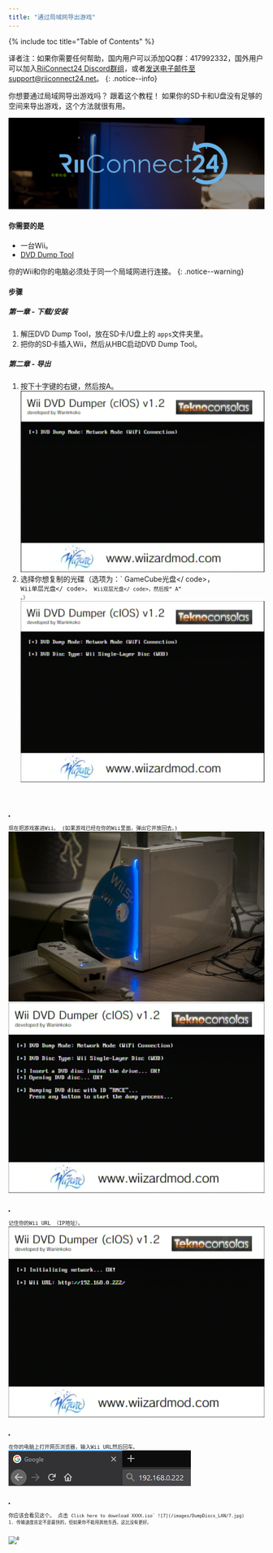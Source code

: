 ```yaml
---
title: "通过局域网导出游戏"
---
```


{% include toc title="Table of Contents" %}

译者注：如果你需要任何帮助，国内用户可以添加QQ群：417992332，国外用户可以加入[RiiConnect24 Discord群组](https://discord.gg/b4Y7jfD)，或者[发送电子邮件至support@riiconnect24.net](mailto:support@riiconnect24.net)。
{: .notice--info}

你想要通过局域网导出游戏吗？ 跟着这个教程！ 如果你的SD卡和U盘没有足够的空间来导出游戏，这个方法就很有用。

![RiiConnect24 Logo](/images/WiiRC24Logo.jpg)

#### 你需要的是

* 一台Wii。
* [DVD Dump Tool](/assets/files/DVDDumpTool.zip)

你的Wii和你的电脑必须处于同一个局域网进行连接。
{: .notice--warning}

#### 步骤

##### 第一章 - 下载/安装

1. 解压DVD Dump Tool，放在SD卡/U盘上的 `apps`文件夹里。
1. 把你的SD卡插入Wii，然后从HBC启动DVD Dump Tool。

##### 第二章 - 导出

1. 按下十字键的右键，然后按A。![2](/images/DumpDiscs_LAN/2.png)
1. 选择你想复制的光碟（选项为：` GameCube光盘</ code>，<code> Wii单层光盘</ code>，<code> Wii双层光盘</ code>，然后按“ A” 。）
<img src="/images/DumpDiscs_LAN/3.png" alt="3" /></p></li>
<li><p spaces-before="0">现在把游戏塞进Wii。 (如果游戏已经在你的Wii里面，弹出它并放回去。)
<img src="/images/DumpDiscs_LAN/insertthedisc.jpg" alt="插入光碟" />
<img src="/images/DumpDiscs_LAN/4.png" alt="4" /></p></li>
<li><p spaces-before="0">记住你的Wii URL （IP地址）。
<img src="/images/DumpDiscs_LAN/5.png" alt="5" /></p></li>
<li><p spaces-before="0">在你的电脑上打开网页浏览器，输入Wii URL然后回车。
<img src="/images/DumpDiscs_LAN/6.png" alt="6" /></p></li>
<li><p spaces-before="0">你应该会看见这个。 点击 <code>Click here to download XXXX.iso` ![7](/images/DumpDiscs_LAN/7.jpg)
1. 传输速度肯定不是最快的，但如果你不能用其他东西，这比没有更好。

![8](/images/DumpDiscs_LAN/8.PNG)
